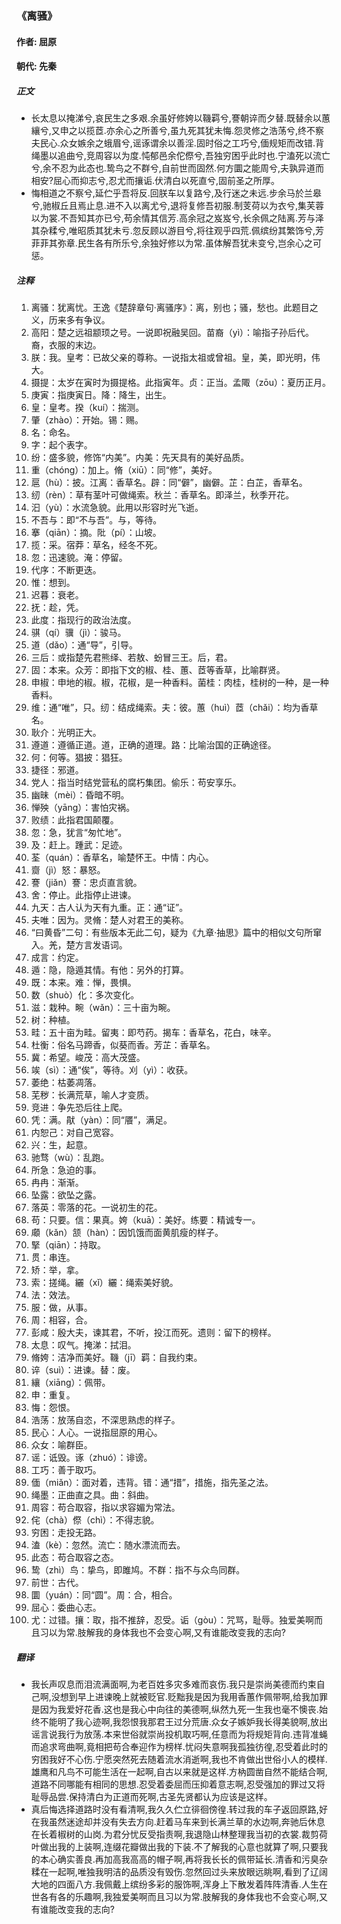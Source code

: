 ### 《离骚》

#### 作者: 屈原 

#### 朝代: 先秦

##### **正文**

- 长太息以掩涕兮,哀民生之多艰.余虽好修姱以鞿羁兮,謇朝谇而夕替.既替余以蕙纕兮,又申之以揽茝.亦余心之所善兮,虽九死其犹未悔.怨灵修之浩荡兮,终不察夫民心.众女嫉余之蛾眉兮,谣诼谓余以善淫.固时俗之工巧兮,偭规矩而改错.背绳墨以追曲兮,竞周容以为度.忳郁邑余佗傺兮,吾独穷困乎此时也.宁溘死以流亡兮,余不忍为此态也.鸷鸟之不群兮,自前世而固然.何方圜之能周兮,夫孰异道而相安?屈心而抑志兮,忍尤而攘诟.伏清白以死直兮,固前圣之所厚。
- 悔相道之不察兮,延伫乎吾将反.回朕车以复路兮,及行迷之未远.步余马於兰皋兮,驰椒丘且焉止息.进不入以离尤兮,退将复修吾初服.制芰荷以为衣兮,集芙蓉以为裳.不吾知其亦已兮,苟余情其信芳.高余冠之岌岌兮,长余佩之陆离.芳与泽其杂糅兮,唯昭质其犹未亏.忽反顾以游目兮,将往观乎四荒.佩缤纷其繁饰兮,芳菲菲其弥章.民生各有所乐兮,余独好修以为常.虽体解吾犹未变兮,岂余心之可惩。

##### **注释**

1. 离骚：犹离忧。王逸《楚辞章句·离骚序》：离，别也；骚，愁也。此题目之义，历来多有争议。
2. 高阳：楚之远祖颛顼之号。一说即祝融吴回。苗裔（yì）：喻指子孙后代。裔，衣服的末边。
3. 朕：我。皇考：已故父亲的尊称。一说指太祖或曾祖。皇，美，即光明，伟大。
4. 摄提：太岁在寅时为摄提格。此指寅年。贞：正当。孟陬（zōu）：夏历正月。
5. 庚寅：指庚寅日。降：降生，出生。
6. 皇：皇考。揆（kuí）：揣测。
7. 肇（zhào）：开始。锡：赐。
8. 名：命名。
9. 字：起个表字。
10. 纷：盛多貌，修饰“内美”。内美：先天具有的美好品质。
11. 重（chóng）：加上。脩（xiū）：同“修”，美好。
12. 扈（hù）：披。江离：香草名。辟：同“僻”，幽僻。芷：白芷，香草名。
13. 纫（rèn）：草有茎叶可做绳索。秋兰：香草名。即泽兰，秋季开花。
14. 汩（yù）：水流急貌。此用以形容时光飞逝。
15. 不吾与：即“不与吾”。与，等待。
16. 搴（qiān）：摘。阰（pí）：山坡。
17. 揽：采。宿莽：草名，经冬不死。
18. 忽：迅速貌。淹：停留。
19. 代序：不断更迭。
20. 惟：想到。
21. 迟暮：衰老。
22. 抚：趁，凭。
23. 此度：指现行的政治法度。
24. 骐（qí）骥（jì）：骏马。
25. 道（dǎo）：通“导”，引导。
26. 三后：或指楚先君熊绎、若敖、蚡冒三王。后，君。
27. 固：本来。众芳：即指下文的椒、桂、蕙、茝等香草，比喻群贤。
28. 申椒：申地的椒。椒，花椒，是一种香料。菌桂：肉桂，桂树的一种，是一种香料。
29. 维：通“唯”，只。纫：结成绳索。夫：彼。蕙（huì）茝（chǎi）：均为香草名。
30. 耿介：光明正大。
31. 遵道：遵循正道。道，正确的道理。路：比喻治国的正确途径。
32. 何：何等。猖披：猖狂。
33. 捷径：邪道。
34. 党人：指当时结党营私的腐朽集团。偷乐：苟安享乐。
35. 幽昧（mèi）：昏暗不明。
36. 惮殃（yāng）：害怕灾祸。
37. 败绩：此指君国颠覆。
38. 忽：急，犹言“匆忙地”。
39. 及：赶上。踵武：足迹。
40. 荃（quán）：香草名，喻楚怀王。中情：内心。
41. 齌（jì）怒：暴怒。
42. 謇（jiǎn）謇：忠贞直言貌。
43. 舍：停止。此指停止进谏。
44. 九天：古人认为天有九重。正：通“证”。
45. 夫唯：因为。灵脩：楚人对君王的美称。
46. “曰黄昏”二句：有些版本无此二句，疑为《九章·抽思》篇中的相似文句所窜入。羌，楚方言发语词。
47. 成言：约定。
48. 遁：隐，隐遁其情。有他：另外的打算。
49. 既：本来。难：惮，畏惧。
50. 数（shuò）化：多次变化。
51. 滋：栽种。畹（wǎn）：三十亩为畹。
52. 树：种植。
53. 畦：五十亩为畦。留夷：即芍药。揭车：香草名，花白，味辛。
54. 杜衡：俗名马蹄香，似葵而香。芳芷：香草名。
55. 冀：希望。峻茂：高大茂盛。
56. 竢（sì）：通“俟”，等待。刈（yì）：收获。
57. 萎绝：枯萎凋落。
58. 芜秽：长满荒草，喻人才变质。
59. 竞进：争先恐后往上爬。
60. 凭：满。猒（yàn）：同“餍”，满足。
61. 内恕己：对自己宽容。
62. 兴：生，起意。
63. 驰骛（wù）：乱跑。
64. 所急：急迫的事。
65. 冉冉：渐渐。
66. 坠露：欲坠之露。
67. 落英：零落的花。一说初生的花。
68. 苟：只要。信：果真。姱（kuā）：美好。练要：精诚专一。
69. 顑（kǎn）颔（hàn）：因饥饿而面黄肌瘦的样子。
70. 掔（qiān）：持取。
71. 贯：串连。
72. 矫：举，拿。
73. 索：搓绳。纚（xǐ）纚：绳索美好貌。
74. 法：效法。
75. 服：做，从事。
76. 周：相容，合。
77. 彭咸：殷大夫，谏其君，不听，投江而死。遗则：留下的榜样。
78. 太息：叹气。掩涕：拭泪。
79. 脩姱：洁净而美好。鞿（jī）羁：自我约束。
80. 谇（suì）：进谏。替：废。
81. 纕（xiāng）：佩带。
82. 申：重复。
83. 悔：怨恨。
84. 浩荡：放荡自恣，不深思熟虑的样子。
85. 民心：人心。一说指屈原的用心。
86. 众女：喻群臣。
87. 谣：诋毁。诼（zhuó）：诽谤。
88. 工巧：善于取巧。
89. 偭（miǎn）：面对着，违背。错：通“措”，措施，指先圣之法。
90. 绳墨：正曲直之具。曲：斜曲。
91. 周容：苟合取容，指以求容媚为常法。
92. 侘（chà）傺（chì）：不得志貌。
93. 穷困：走投无路。
94. 溘（kè）：忽然。流亡：随水漂流而去。
95. 此态：苟合取容之态。
96. 鸷（zhì）鸟：挚鸟，即雎鸠。不群：指不与众鸟同群。
97. 前世：古代。
98. 圜（yuán）：同“圆”。周：合，相合。
99. 屈心：委曲心志。
100. 尤：过错。攘：取，指不推辞，忍受。诟（gòu）：咒骂，耻辱。独爱美啊而且习以为常.肢解我的身体我也不会变心啊,又有谁能改变我的志向?

##### **翻译**

- 我长声叹息而泪流满面啊,为老百姓多灾多难而哀伤.我只是崇尚美德而约束自己啊,没想到早上进谏晚上就被贬官.贬黜我是因为我用香蕙作佩带啊,给我加罪是因为我爱好花香.这也是我心中向往的美德啊,纵然九死一生我也毫不懊丧.始终不能明了我心迹啊,我怨恨我那君王过分荒唐.众女子嫉妒我长得美貌啊,放出谣言说我行为放荡.本来世俗就崇尚投机取巧啊,任意而为将规矩背向.违背准蝇而追求弯曲啊,竟相把苟合奉迎作为榜样.忧闷失意啊我孤独彷徨,忍受着此时的穷困我好不心伤.宁愿突然死去随着流水消逝啊,我也不肯做出世俗小人的模样.雄鹰和凡鸟不可能生活在一起啊,自古以来就是这样.方枘圆凿自然不能结合啊,道路不同哪能有相同的思想.忍受着委屈而压抑着意志啊,忍受强加的罪过又将耻辱品尝.保持清白为正道而死啊,古圣先贤都认为应该是这样。
- 真后悔选择道路时没有看清啊,我久久伫立徘徊傍徨.转过我的车子返回原路,好在我虽然迷途却并没有失去方向.赶着马车来到长满兰草的水边啊,奔驰后休息在长着椒树的山岗.为君分忧反受指责啊,我退隐山林整理我当初的衣裳.裁剪荷叶做出我的上装啊,连缀花瓣做出我的下装.不了解我的心意也就算了啊,只要我的本心确实善良.再加高我高高的帽子啊,再将我长长的佩带延长.清香和污臭杂糅在一起啊,唯独我明洁的品质没有毁伤.忽然回过头来放眼远眺啊,看到了辽阔大地的四面八方.我佩戴上缤纷多彩的服饰啊,浑身上下散发着阵阵清香.人生在世各有各的乐趣啊,我独爱美啊而且习以为常.肢解我的身体我也不会变心啊,又有谁能改变我的志向?